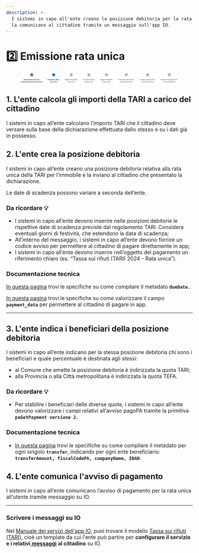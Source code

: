 ```yaml
---
description: >-
  I sistemi in capo all'ente creano la posizione debitoria per la rata unica e
  la comunicano al cittadino tramite un messaggio sull'app IO.
---
```


# 2️⃣ Emissione rata unica

<figure><img src=".gitbook/assets/tari-step2.png" alt=""><figcaption></figcaption></figure>

## 1. L'ente calcola gli importi della TARI a carico del cittadino

I sistemi in capo all’ente calcolano l’importo TARI che il cittadino deve versare sulla base della dichiarazione effettuata dallo stesso e su i dati già in possesso.

## 2. L'ente crea la posizione debitoria&#x20;

I sistemi in capo all’ente creano una posizione debitoria relativa alla rata unica della TARI per l’immobile e la inviano al cittadino che presentato la dichiarazione.

Le date di scadenza possono variare a seconda dell’ente.

### Da ricordare 💡&#x20;

* I sistemi in capo all’ente devono inserire nelle posizioni debitorie le rispettive date di scadenza previste dal regolamento TARI. Considera eventuali giorni di festività, che estendono la data di scadenza;
* All’interno del messaggio, i sistemi in capo all’ente devono fornire un codice avviso per permettere al cittadino di pagare direttamente in app;
* I sistemi in capo all’ente devono inserire nell’oggetto del pagamento un riferimento chiaro (es. “Tassa sui rifiuti (TARI) 2024 - Rata unica”).

### Documentazione tecnica

[In questa pagina](https://docs.pagopa.it/sanp/appendici/primitive#pagetpayment-1) trovi le specifiche su come compilare il metadato **`dueDate.`**

[In questa pagina](https://docs.pagopa.it/io-guida-tecnica/api-e-specifiche/api-messaggi/submit-a-message-passing-the-user-fiscal\_code-in-the-request-body#payment\_data) trovi le specifiche su come valorizzare il campo **`payment_data`** per permettere al cittadino di pagare in app.&#x20;

***

## 3. L'ente indica i beneficiari della posizione debitoria&#x20;

I sistemi in capo all’ente indicano per la stessa posizione debitoria chi sono i beneficiari e quale percentuale è destinata agli stessi:&#x20;

* al Comune che emette la posizione debitoria è indirizzata la quota TARI;&#x20;
* alla Provincia o alla Città metropolitana è indirizzata la quota TEFA.

### Da ricordare 💡&#x20;

* Per stabilire i beneficiari delle diverse quote, i sistemi in capo all’ente devono valorizzare i campi relativi all’avviso pagoPA tramite la primitiva **`paGetPayment versione 2`.**

### Documentazione tecnica

* [In questa pagina](https://docs.pagopa.it/sanp/appendici/primitive#pagetpayment-versione-2) trovi le specifiche su come compilare il metadato per ogni singolo **`transfer`**, indicando per ogni ente beneficiario: **`transferAmount, fiscalCodePA, companyName, IBAN`**.

## 4. L'ente comunica l'avviso di pagamento

I sistemi in capo all’ente comunicano l’avviso di pagamento per la rata unica all’utente tramite messaggio su IO.

***

### Scrivere i messaggi su IO

Nel [Manuale dei servizi dell'app IO](https://docs.pagopa.it/manuale-servizi), puoi trovare il modello [Tassa sui rifiuti (TARI)](https://docs.pagopa.it/i-modelli-dei-servizi/casa-e-utenze/tassa-sui-rifiuti-tari), cioè un template da cui l'ente può partire per **configurare il servizio e i relativi**[ **messaggi**](https://docs.pagopa.it/i-modelli-dei-servizi/casa-e-utenze/tassa-sui-rifiuti-tari#pagamento-a-rate-con-avviso-di-pagamento) **al cittadino** su IO.&#x20;
